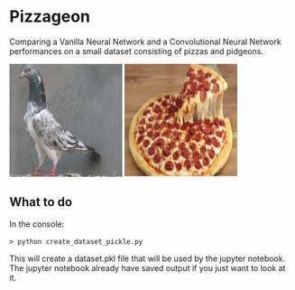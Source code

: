 # Pizzageon

Comparing a Vanilla Neural Network and a Convolutional Neural Network performances on a small dataset consisting of pizzas and pidgeons.

![example](images/pigeon_72.jpg) ![example](images/pizza_122.jpg)


## What to do

In the console:

```
> python create_dataset_pickle.py
```

This will create a dataset.pkl file that will be used by the jupyter notebook.
The jupyter notebook already have saved output if you just want to look at it.